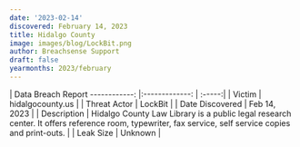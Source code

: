```yaml
---
date: '2023-02-14'
discovered: February 14, 2023
title: Hidalgo County
image: images/blog/LockBit.png
author: Breachsense Support
draft: false
yearmonths: 2023/february
---
```



| Data Breach Report
------------:     |:-------------:    | :-----:|
| Victim      | hidalgocounty.us      | 
| Threat Actor      | LockBit      | 
| Date Discovered      | Feb 14, 2023      | 
| Description      | Hidalgo County Law Library is a public legal research center. It offers reference room, typewriter, fax service, self service copies and print-outs.      | 
| Leak Size      | Unknown      | 

